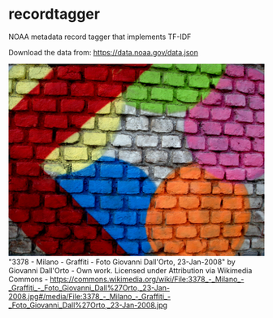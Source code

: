# recordtagger
NOAA metadata record tagger that implements TF-IDF

Download the data from: https://data.noaa.gov/data.json

![Graffiti Tags](https://github.com/CommerceDataService/recordtagger/blob/master/images/3378_-_Milano_-_Graffiti_-_Foto_Giovanni_Dall'Orto%2C_23-Jan-2008.jpg)
"3378 - Milano - Graffiti - Foto Giovanni Dall'Orto, 23-Jan-2008" by Giovanni Dall'Orto - Own work. Licensed under Attribution via Wikimedia Commons - https://commons.wikimedia.org/wiki/File:3378_-_Milano_-_Graffiti_-_Foto_Giovanni_Dall%27Orto,_23-Jan-2008.jpg#/media/File:3378_-_Milano_-_Graffiti_-_Foto_Giovanni_Dall%27Orto,_23-Jan-2008.jpg
